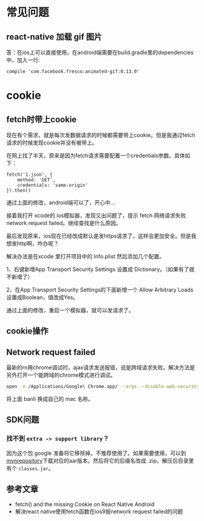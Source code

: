 # 常见问题

## react-native 加载 gif 图片
答：在ios上可以直接使用，在android端需要在build.gradle里的dependencies中，加入一行:
```
compile 'com.facebook.fresco:animated-gif:0.13.0'
```


# cookie

## fetch时带上cookie

现在有个需求，就是每次发数据请求的时候都需要带上cookie。但是我通过fetch请求的时候发现cookie并没有被带上。

在网上找了半天，原来是因为fetch请求需要配置一个credentials参数。具体如下：

```
fetch('1.json', {
    method: 'GET',
    credentials: 'same-origin'
}).then()
```

通过上面的修改，android端可以了，开心中...

接着我打开 xcode的 ios模拟器，发现又出问题了，提示 fetch 网络请求失败 network request failed。继续查找是什么原因。

最后发现原来，ios现在已经改成默认是发https请求了，这样会更加安全。但是我想发http啊，咋办呢？

解决办法是在xcode 里打开项目中的 Info.plist 然后添加几个配置。

1、右键新增App Transport Security Settings 设置成 Dictionary。（如果有了就不新增了）

2、在App Transport Security Settings的下面新增一个 Allow Arbitrary Loads 设置成Boolean，值改成Yes。

通过上面的修改，重启一个模拟器，就可以发请求了。

## cookie操作


## Network request failed

最新的rn用chrome调试时，ajax请求发送报错，说是跨域请求失败。解决方法是另外打开一个能跨域的chrome模式进行调试。

```bash
open -n /Applications/Google\ Chrome.app/ --args --disable-web-security  --user-data-dir=/Users/banli/MyChromeDevUserData/
```

将上面 banli 换成自己的 mac 名称。


## SDK问题

### 找不到 `extra -> support library`？

因为这个包 google 准备将它移除掉。不推荐使用了。如果需要使用，可以到[mvnrepository](http://www.mvnrepository.com/artifact/com.android.support/support-v4?repo=google)下载对应的aar版本。然后将它的后缀名改成 .zip。解压后目录里有个 `classes.jar`。



## 参考文章

- fetch() and the missing Cookie on React Native Android
- 解决react native使用fetch函数在ios9报network request failed的问题
